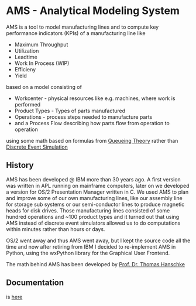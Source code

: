 # AMS - Analytical Modeling System
AMS is a tool to model manufacturing lines and to compute key performance indicators (KPIs) of a manufacturing line like 

* Maximum Throughput
* Utilization
* Leadtime
* Work In Process (WIP)
* Efficieny
* Yield

based on a model consisting of

 * Workcenter - physical resources like e.g. machines, where work is performed
 * Product Types - Types of parts manufactured
 * Operations - process steps needed to manufacture parts
 * and a Process Flow describing how parts flow from operation to operation 
 
 using some math based on formulas from [Queueing Theory](https://en.wikipedia.org/wiki/Queueing_theory) rather than [Discrete Event Simulation](https://en.wikipedia.org/wiki/Discrete-event_simulation)
 
 ## History
 AMS has been developed @ IBM more than 30 years ago. A first version was written in APL running on mainframe computers, later on we developed a version for OS/2 Presentation Manager 
 written in C. We used AMS to plan and improve some of our own manufacturing lines, like our assembly line for storage sub systems or our semi-conductor lines to produce magnetic heads for disk drives. Those manufacturing lines consisted of some hundred operations and ~100 product types and it turned out that using AMS instead of discrete event simulators allowed us to do computations within minutes rather than hours or days.
 
 OS/2 went away and thus AMS went away, but I kept the source code all the time and now after retiring from IBM I decided to re-implement AMS in Python, using the wxPython library for the Graphical User Frontend.
 
 The math behind AMS has been developed by [Prof. Dr. Thomas Hanschke](https://www.mathematik.tu-clausthal.de/personen/thomas-hanschke/)
 
  ## Documentation
  is [here](https://htmlpreview.github.io/?https://raw.githubusercontent.com/axel-magard/ams/main/html/ams.html) 
